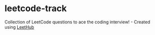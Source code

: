 # leetcode-track
Collection of LeetCode questions to ace the coding interview! - Created using [LeetHub](https://github.com/QasimWani/LeetHub)
